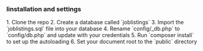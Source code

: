 
<h3 align="left">Iinstallation and settings</h3>
1. Clone the repo
2. Create a database called `joblistings`
3. Import the `joblistings.sql` file into your database
4. Rename `config/_db.php` to `config/db.php` and update with your credentials
5. Run `composer install` to set up the autoloading
6. Set your document root to the `public` directory
